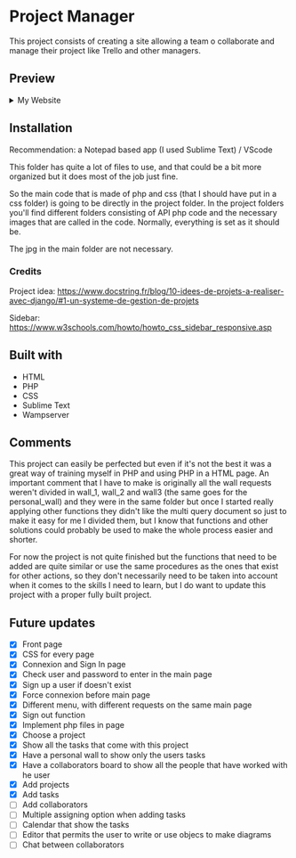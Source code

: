# Project Manager
This project consists of creating a site allowing a team o collaborate and manage their project like Trello and other managers.


## Preview

<details>
  <summary>My Website</summary>
  <img src="accueil.jpg"/>
  <img src="connexion.jpg"/>
  <img src="inscription.jpg"/>
  <img src="projects.jpg"/>
  <img src="mur.jpg"/>
  <img src="mur perso.jpg"/>
  <img src="parametre.jpg"/>
</details>

## Installation
Recommendation: a Notepad based app (I used Sublime Text) / VScode

This folder has quite a lot of files to use, and that could be a bit more organized but it does most of the job just fine.

So the main code that is made of php and css (that I should have put in a css folder) is going to be directly in the project folder.
In the project folders you'll find different folders consisting of API php code and the necessary images that are called in the code.
Normally, everything is set as it should be.

The jpg in the main folder are not necessary.

### Credits
Project idea: https://www.docstring.fr/blog/10-idees-de-projets-a-realiser-avec-django/#1-un-systeme-de-gestion-de-projets

Sidebar: https://www.w3schools.com/howto/howto_css_sidebar_responsive.asp

## Built with
- HTML
- PHP
- CSS
- Sublime Text
- Wampserver

## Comments
This project can easily be perfected but even if it's not the best it was a great way of training myself in PHP and using PHP in a HTML page. An important comment that I have to make is originally all the wall requests weren't divided in wall_1, wall_2 and wall3 (the same goes for the personal_wall) and they were in the same folder but once I started really applying other functions they didn't like the multi query document so just to make it easy for me I divided them, but I know that functions and other solutions could probably be used to make the whole process easier and shorter.

For now the project is not quite finished but the functions that need to be added are quite similar or use the same procedures as the ones that exist for other actions, so they don't necessarily need to be taken into account when it comes to the skills I need to learn, but I do want to update this project with a proper fully built project.

## Future updates
- [x] Front page
- [x] CSS for every page
- [x] Connexion and Sign In page
- [x] Check user and password to enter in the main page
- [x] Sign up a user if doesn't exist
- [x] Force connexion before main page
- [x] Different menu, with different requests on the same main page
- [x] Sign out function
- [x] Implement php files in page
- [x] Choose a project
- [x] Show all the tasks that come with this project
- [x] Have a personal wall to show only the users tasks
- [x] Have a collaborators board to show all the people that have worked with he user
- [x] Add projects
- [x] Add tasks
- [ ] Add collaborators
- [ ] Multiple assigning option when adding tasks
- [ ] Calendar that show the tasks
- [ ] Editor that permits the user to write or use objecs to make diagrams
- [ ] Chat between collaborators
#
